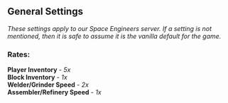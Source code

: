 ## **General Settings**
_These settings apply to our Space Engineers server. If a setting is not mentioned, then it is safe to assume it is the vanilla default for the game._

### Rates:
**Player Inventory** - _5x_<br>
**Block Inventory** - _1x_<br>
**Welder/Grinder Speed** - _2x_<br>
**Assembler/Refinery Speed** - _1x_<br>